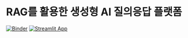 # RAG를 활용한 생성형 AI 질의응답 플랫폼
[![Binder](https://mybinder.org/badge_logo.svg)](https://mybinder.org/v2/gh/kwater-interns-2409/rag-project/HEAD?labpath=.%2Frag_notebook.ipynb)
[![Streamlit App](https://static.streamlit.io/badges/streamlit_badge_black_white.svg)](https://rag-project-drrnnbxeh4jnhytgebdnoc.streamlit.app)
